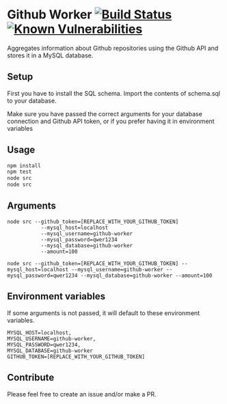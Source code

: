 # Github Worker [![Build Status](https://travis-ci.org/hornta/github-worker.svg?branch=master)](https://travis-ci.org/hornta/github-worker) [![Known Vulnerabilities](https://snyk.io/test/github/hornta/github-worker/badge.svg?targetFile=package.json)](https://snyk.io/test/github/hornta/github-worker?targetFile=package.json)
Aggregates information about Github repositories using the Github API and stores it in a MySQL database.

## Setup
First you have to install the SQL schema.
Import the contents of schema.sql to your database.

Make sure you have passed the correct arguments for your database connection and Github API token, or if you prefer having it in environment variables

## Usage
```js
npm install
npm test
node src
node src
```

## Arguments
```
node src --github_token=[REPLACE_WITH_YOUR_GITHUB_TOKEN]
           --mysql_host=localhost
           --mysql_username=github-worker
           --mysql_password=qwer1234
           --mysql_database=github-worker
           --amount=100

node src --github_token=[REPLACE_WITH_YOUR_GITHUB_TOKEN] --mysql_host=localhost --mysql_username=github-worker --mysql_password=qwer1234 --mysql_database=github-worker --amount=100
```

## Environment variables
If some arguments is not passed, it will default to these environment variables.
```
MYSQL_HOST=localhost,
MYSQL_USERNAME=github-worker,
MYSQL_PASSWORD=qwer1234,
MYSQL_DATABASE=github-worker
GITHUB_TOKEN=[REPLACE_WITH_YOUR_GITHUB_TOKEN]
```

## Contribute
Please feel free to create an issue and/or make a PR.
